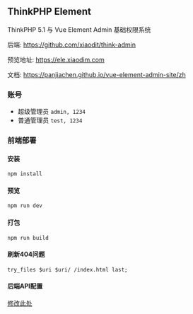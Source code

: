 ## ThinkPHP Element
ThinkPHP 5.1 与 Vue Element Admin 基础权限系统  

后端: https://github.com/xiaodit/think-admin  

预览地址: https://ele.xiaodim.com

文档: https://panjiachen.github.io/vue-element-admin-site/zh  

### 账号
* 超级管理员 `admin, 1234` 
* 普通管理员 `test, 1234`

### 前端部署
#### 安装
```
npm install
```
#### 预览
```
npm run dev
```
#### 打包
```
npm run build
```
#### 刷新404问题
```nginx
try_files $uri $uri/ /index.html last;
```
#### 后端API配置
[修改此处](https://github.com/xiaodit/think-element/blob/master/config/dev.env.js#L4)

